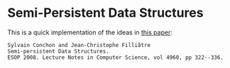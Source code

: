 # Semi-Persistent Data Structures

This is a quick implementation of the ideas in
[this paper](https://hal.inria.fr/hal-04045849):

    Sylvain Conchon and Jean-Christophe Filliâtre
    Semi-persistent Data Structures.
    ESOP 2008. Lecture Notes in Computer Science, vol 4960, pp 322--336.
